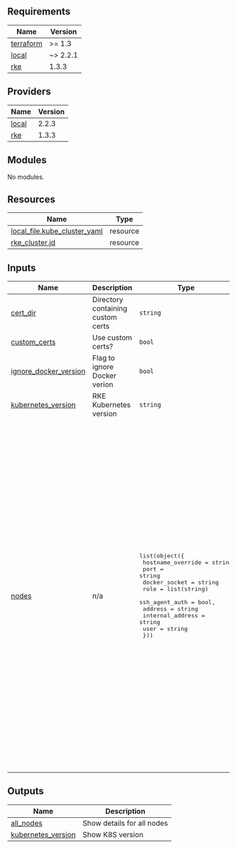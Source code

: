 <!-- BEGIN_TF_DOCS -->
## Requirements

| Name | Version |
|------|---------|
| <a name="requirement_terraform"></a> [terraform](#requirement\_terraform) | >= 1.3 |
| <a name="requirement_local"></a> [local](#requirement\_local) | ~> 2.2.1 |
| <a name="requirement_rke"></a> [rke](#requirement\_rke) | 1.3.3 |

## Providers

| Name | Version |
|------|---------|
| <a name="provider_local"></a> [local](#provider\_local) | 2.2.3 |
| <a name="provider_rke"></a> [rke](#provider\_rke) | 1.3.3 |

## Modules

No modules.

## Resources

| Name | Type |
|------|------|
| [local_file.kube_cluster_yaml](https://registry.terraform.io/providers/hashicorp/local/latest/docs/resources/file) | resource |
| [rke_cluster.jd](https://registry.terraform.io/providers/rancher/rke/1.3.3/docs/resources/cluster) | resource |

## Inputs

| Name | Description | Type | Default | Required |
|------|-------------|------|---------|:--------:|
| <a name="input_cert_dir"></a> [cert\_dir](#input\_cert\_dir) | Directory containing custom certs | `string` | `"./certs"` | no |
| <a name="input_custom_certs"></a> [custom\_certs](#input\_custom\_certs) | Use custom certs? | `bool` | `true` | no |
| <a name="input_ignore_docker_version"></a> [ignore\_docker\_version](#input\_ignore\_docker\_version) | Flag to ignore Docker verion | `bool` | `true` | no |
| <a name="input_kubernetes_version"></a> [kubernetes\_version](#input\_kubernetes\_version) | RKE Kubernetes version | `string` | `"v1.24.2-rancher1-1"` | no |
| <a name="input_nodes"></a> [nodes](#input\_nodes) | n/a | <pre>list(object({<br>    hostname_override = string<br>    port              = string<br>    docker_socket     = string<br>    role              = list(string)<br>    ssh_agent_auth    = bool,<br>    address           = string<br>    internal_address  = string<br>    user              = string<br>  }))</pre> | <pre>[<br>  {<br>    "address": "10.10.10.10",<br>    "docker_socket": "/var/run/docker.sock",<br>    "hostname_override": "controller",<br>    "internal_address": "10.10.10.10",<br>    "port": "22",<br>    "role": [<br>      "controlplane",<br>      "etcd"<br>    ],<br>    "ssh_agent_auth": false,<br>    "user": "rke"<br>  },<br>  {<br>    "address": "10.10.10.20",<br>    "docker_socket": "/var/run/docker.sock",<br>    "hostname_override": "node1",<br>    "internal_address": "10.10.10.20",<br>    "port": "22",<br>    "role": [<br>      "worker"<br>    ],<br>    "ssh_agent_auth": false,<br>    "user": "rke"<br>  },<br>  {<br>    "address": "10.10.10.21",<br>    "docker_socket": "/var/run/docker.sock",<br>    "hostname_override": "node2",<br>    "internal_address": "10.10.10.21",<br>    "port": "22",<br>    "role": [<br>      "worker"<br>    ],<br>    "ssh_agent_auth": false,<br>    "user": "rke"<br>  }<br>]</pre> | no |

## Outputs

| Name | Description |
|------|-------------|
| <a name="output_all_nodes"></a> [all\_nodes](#output\_all\_nodes) | Show details for all nodes |
| <a name="output_kubernetes_version"></a> [kubernetes\_version](#output\_kubernetes\_version) | Show K8S version |
<!-- END_TF_DOCS -->